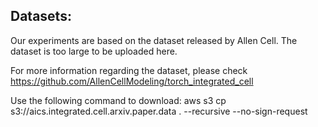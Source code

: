 
## Datasets:

Our experiments are based on the dataset released by Allen Cell. The dataset is too large to be uploaded here.

For more information regarding the dataset, please check https://github.com/AllenCellModeling/torch_integrated_cell

Use the following command to download: aws s3 cp s3://aics.integrated.cell.arxiv.paper.data . --recursive --no-sign-request

